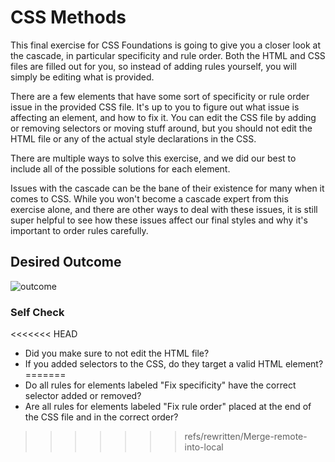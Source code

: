 # CSS Methods
This final exercise for CSS Foundations is going to give you a closer look at the cascade, in particular specificity and rule order. Both the HTML and CSS files are filled out for you, so instead of adding rules yourself, you will simply be editing what is provided.

There are a few elements that have some sort of specificity or rule order issue in the provided CSS file. It's up to you to figure out what issue is affecting an element, and how to fix it. You can edit the CSS file by adding or removing selectors or moving stuff around, but you should not edit the HTML file or any of the actual style declarations in the CSS.

There are multiple ways to solve this exercise, and we did our best to include all of the possible solutions for each element.

Issues with the cascade can be the bane of their existence for many when it comes to CSS. While you won't become a cascade expert from this exercise alone, and there are other ways to deal with these issues, it is still super helpful to see how these issues affect our final styles and why it's important to order rules carefully.

## Desired Outcome
![outcome](https://user-images.githubusercontent.com/70952936/131411210-47ff21dd-6d0c-4a7f-b6b1-1ec40f93dd8c.jpg)

### Self Check
<<<<<<< HEAD
- Did you make sure to not edit the HTML file?
- If you added selectors to the CSS, do they target a valid HTML element?
=======
- Do all rules for elements labeled "Fix specificity" have the correct selector added or removed?
- Are all rules for elements labeled "Fix rule order" placed at the end of the CSS file and in the correct order?
>>>>>>> refs/rewritten/Merge-remote-into-local

